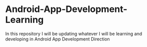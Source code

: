 # Android-App-Development-Learning
In this repository I will be updating whatever I will be learning and developing in Android App Development Direction
